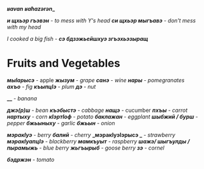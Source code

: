 **_ʁavan_**
**_ʁaħazərən__**

**_и щхьэр гъэвэн_** - _to mess with Y's head_
**_си щхьэр мыгъавэ_** - _don't mess with my head_



_I cooked a big fish_ - **_сэ бдзэжьейшхуэ згъэхьэзыращ_**

# Fruits and Vegetables

**_мыIарысэ_** - apple
**_жызум_** - _grape_
**_санэ_** - _wine_
**_нары_** - _pomegranates_
**_ахъо_** - _fig_
**_къыпцIэ_** - _plum_
**_дэ_** - _nut_


**__** - _banana_


**_джэ(р)ш_** - _bean_
**_къэбыстэ_** - _cabbage_
**_нащэ_** - cucumber
**_пхъы_** - _carrot_
**_нартыху_** - _corn_
**_кIэртIоф_** - _potato_
**_баклажан_** - _eggplant_
**_шыбжий / бурш_** - _pepper_
**_бжьыныху_** - _garlic_
**_бжьын_** - _onion_

**_мэракIуэ_** - _berry_
**_балий_** - _cherry_
**_мэракIуэIэрысэ _** - _strawberry_
**_мэракIуапцIэ_** - _blackberry_
**_мамкъуыт_** - _raspberry_
**_шажэ/ шыгъулды / пырамыжь_** - _blue berry_
**_жьгъырыб_** - _goose berry_
**_зэ_** - _cornel_


**_бэдржэн_** - _tomato_